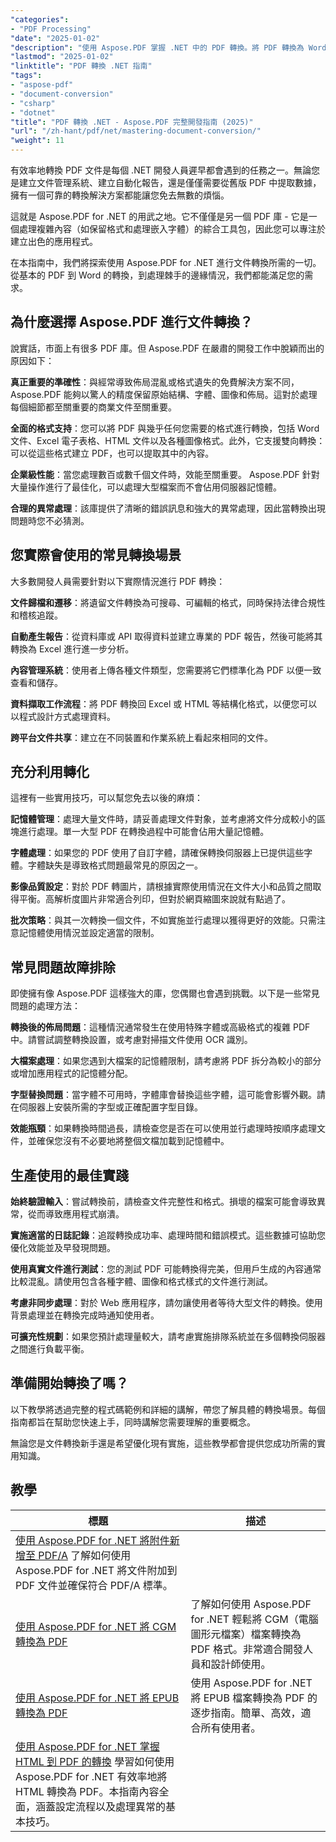 ```yaml
---
"categories":
- "PDF Processing"
"date": "2025-01-02"
"description": "使用 Aspose.PDF 掌握 .NET 中的 PDF 轉換。將 PDF 轉換為 Word、Excel、HTML 和影像，並進行反向轉換。完整的程式碼範例和最佳實踐。"
"lastmod": "2025-01-02"
"linktitle": "PDF 轉換 .NET 指南"
"tags":
- "aspose-pdf"
- "document-conversion"
- "csharp"
- "dotnet"
"title": "PDF 轉換 .NET - Aspose.PDF 完整開發指南 (2025)"
"url": "/zh-hant/pdf/net/mastering-document-conversion/"
"weight": 11
---
```


有效率地轉換 PDF 文件是每個 .NET 開發人員遲早都會遇到的任務之一。無論您是建立文件管理系統、建立自動化報告，還是僅僅需要從舊版 PDF 中提取數據，擁有一個可靠的轉換解決方案都能讓您免去無數的煩惱。

這就是 Aspose.PDF for .NET 的用武之地。它不僅僅是另一個 PDF 庫 - 它是一個處理複雜內容（如保留格式和處理嵌入字體）的綜合工具包，因此您可以專注於建立出色的應用程式。

在本指南中，我們將探索使用 Aspose.PDF for .NET 進行文件轉換所需的一切。從基本的 PDF 到 Word 的轉換，到處理棘手的邊緣情況，我們都能滿足您的需求。

## 為什麼選擇 Aspose.PDF 進行文件轉換？

說實話，市面上有很多 PDF 庫。但 Aspose.PDF 在嚴肅的開發工作中脫穎而出的原因如下：

**真正重要的準確性**：與經常導致佈局混亂或格式遺失的免費解決方案不同，Aspose.PDF 能夠以驚人的精度保留原始結構、字體、圖像和佈局。這對於處理每個細節都至關重要的商業文件至關重要。

**全面的格式支持**：您可以將 PDF 與幾乎任何您需要的格式進行轉換，包括 Word 文件、Excel 電子表格、HTML 文件以及各種圖像格式。此外，它支援雙向轉換：可以從這些格式建立 PDF，也可以提取其中的內容。

**企業級性能**：當您處理數百或數千個文件時，效能至關重要。 Aspose.PDF 針對大量操作進行了最佳化，可以處理大型檔案而不會佔用伺服器記憶體。

**合理的異常處理**：該庫提供了清晰的錯誤訊息和強大的異常處理，因此當轉換出現問題時您不必猜測。

## 您實際會使用的常見轉換場景

大多數開發人員需要針對以下實際情況進行 PDF 轉換：

**文件歸檔和遷移**：將遺留文件轉換為可搜尋、可編輯的格式，同時保持法律合規性和稽核追蹤。

**自動產生報告**：從資料庫或 API 取得資料並建立專業的 PDF 報告，然後可能將其轉換為 Excel 進行進一步分析。

**內容管理系統**：使用者上傳各種文件類型，您需要將它們標準化為 PDF 以便一致查看和儲存。

**資料擷取工作流程**：將 PDF 轉換回 Excel 或 HTML 等結構化格式，以便您可以以程式設計方式處理資料。

**跨平台文件共享**：建立在不同裝置和作業系統上看起來相同的文件。

## 充分利用轉化

這裡有一些實用技巧，可以幫您免去以後的麻煩：

**記憶體管理**：處理大量文件時，請妥善處理文件對象，並考慮將文件分成較小的區塊進行處理。單一大型 PDF 在轉換過程中可能會佔用大量記憶體。

**字體處理**：如果您的 PDF 使用了自訂字體，請確保轉換伺服器上已提供這些字體。字體缺失是導致格式問題最常見的原因之一。

**影像品質設定**：對於 PDF 轉圖片，請根據實際使用情況在文件大小和品質之間取得平衡。高解析度圖片非常適合列印，但對於網頁縮圖來說就有點過了。

**批次策略**：與其一次轉換一個文件，不如實施並行處理以獲得更好的效能。只需注意記憶體使用情況並設定適當的限制。

## 常見問題故障排除

即使擁有像 Aspose.PDF 這樣強大的庫，您偶爾也會遇到挑戰。以下是一些常見問題的處理方法：

**轉換後的佈局問題**：這種情況通常發生在使用特殊字體或高級格式的複雜 PDF 中。請嘗試調整轉換設置，或考慮對掃描文件使用 OCR 識別。

**大檔案處理**：如果您遇到大檔案的記憶體限制，請考慮將 PDF 拆分為較小的部分或增加應用程式的記憶體分配。

**字型替換問題**：當字體不可用時，字體庫會替換這些字體，這可能會影響外觀。請在伺服器上安裝所需的字型或正確配置字型目錄。

**效能瓶頸**：如果轉換時間過長，請檢查您是否在可以使用並行處理時按順序處理文件，並確保您沒有不必要地將整個文檔加載到記憶體中。

## 生產使用的最佳實踐

**始終驗證輸入**：嘗試轉換前，請檢查文件完整性和格式。損壞的檔案可能會導致異常，從而導致應用程式崩潰。

**實施適當的日誌記錄**：追蹤轉換成功率、處理時間和錯誤模式。這些數據可協助您優化效能並及早發現問題。

**使用真實文件進行測試**：您的測試 PDF 可能轉換得完美，但用戶生成的內容通常比較混亂。請使用包含各種字體、圖像和格式樣式的文件進行測試。

**考慮非同步處理**：對於 Web 應用程序，請勿讓使用者等待大型文件的轉換。使用背景處理並在轉換完成時通知使用者。

**可擴充性規劃**：如果您預計處理量較大，請考慮實施排隊系統並在多個轉換伺服器之間進行負載平衡。

## 準備開始轉換了嗎？

以下教學將透過完整的程式碼範例和詳細的講解，帶您了解具體的轉換場景。每個指南都旨在幫助您快速上手，同時講解您需要理解的重要概念。

無論您是文件轉換新手還是希望優化現有實施，這些教學都會提供您成功所需的實用知識。

## 教學
標題 | 描述 |
| --- | --- | 
| [使用 Aspose.PDF for .NET 將附件新增至 PDF/A](./adding-attachment-to-pdfa/) 了解如何使用 Aspose.PDF for .NET 將文件附加到 PDF 文件並確保符合 PDF/A 標準。 | 
| [使用 Aspose.PDF for .NET 將 CGM 轉換為 PDF](./convert-cgm-to-pdf/) | 了解如何使用 Aspose.PDF for .NET 輕鬆將 CGM（電腦圖形元檔案）檔案轉換為 PDF 格式。非常適合開發人員和設計師使用。 |  
| [使用 Aspose.PDF for .NET 將 EPUB 轉換為 PDF](./convert-epub-to-pdf/) | 使用 Aspose.PDF for .NET 將 EPUB 檔案轉換為 PDF 的逐步指南。簡單、高效，適合所有使用者。 |   
| [使用 Aspose.PDF for .NET 掌握 HTML 到 PDF 的轉換](./mastering-html-to-pdf/) 學習如何使用 Aspose.PDF for .NET 有效率地將 HTML 轉換為 PDF。本指南內容全面，涵蓋設定流程以及處理異常的基本技巧。 |